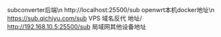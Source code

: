 subconverter后端\n
http://localhost:25500/sub   openwrt本机docker地址\n
https://sub.qichiyu.com/sub  VPS 域名反代 地址/
http://192.168.10.5:25500/sub 局域网其他设备地址

